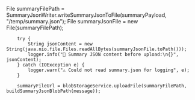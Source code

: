  File summaryFilePath = SummaryJsonWriter.writeSummaryJsonToFile(summaryPayload, "/temp/summary.json");
        File summaryJsonFile = new File(summaryFilePath);

        try {
            String jsonContent = new String(java.nio.file.Files.readAllBytes(summaryJsonFile.toPath()));
            logger.info("📄 Summary JSON content before upload:\n{}", jsonContent);
        } catch (IOException e) {
            logger.warn("⚠️ Could not read summary.json for logging", e);
        }

        summaryFileUrl = blobStorageService.uploadFile(summaryFilePath, buildSummaryJsonBlobPath(message));
